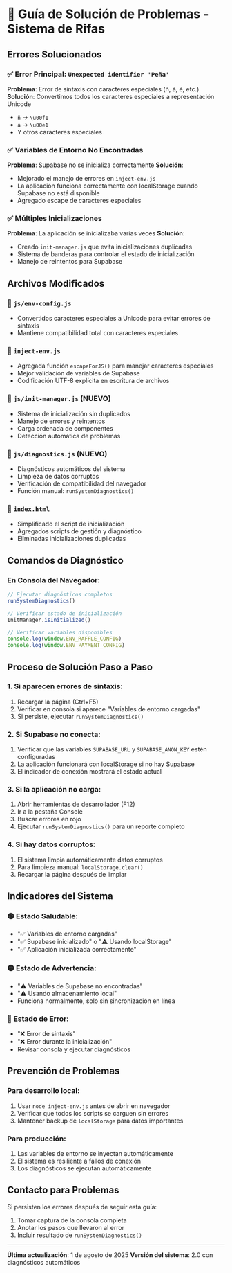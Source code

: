 # 🔧 Guía de Solución de Problemas - Sistema de Rifas

## Errores Solucionados

### ✅ Error Principal: `Unexpected identifier 'Peña'`
**Problema**: Error de sintaxis con caracteres especiales (ñ, á, é, etc.)
**Solución**: Convertimos todos los caracteres especiales a representación Unicode
- `ñ` → `\u00f1`
- `á` → `\u00e1`
- Y otros caracteres especiales

### ✅ Variables de Entorno No Encontradas
**Problema**: Supabase no se inicializa correctamente
**Solución**: 
- Mejorado el manejo de errores en `inject-env.js`
- La aplicación funciona correctamente con localStorage cuando Supabase no está disponible
- Agregado escape de caracteres especiales

### ✅ Múltiples Inicializaciones
**Problema**: La aplicación se inicializaba varias veces
**Solución**: 
- Creado `init-manager.js` que evita inicializaciones duplicadas
- Sistema de banderas para controlar el estado de inicialización
- Manejo de reintentos para Supabase

## Archivos Modificados

### 📄 `js/env-config.js`
- Convertidos caracteres especiales a Unicode para evitar errores de sintaxis
- Mantiene compatibilidad total con caracteres especiales

### 📄 `inject-env.js`
- Agregada función `escapeForJS()` para manejar caracteres especiales
- Mejor validación de variables de Supabase
- Codificación UTF-8 explícita en escritura de archivos

### 📄 `js/init-manager.js` (NUEVO)
- Sistema de inicialización sin duplicados
- Manejo de errores y reintentos
- Carga ordenada de componentes
- Detección automática de problemas

### 📄 `js/diagnostics.js` (NUEVO)
- Diagnósticos automáticos del sistema
- Limpieza de datos corruptos
- Verificación de compatibilidad del navegador
- Función manual: `runSystemDiagnostics()`

### 📄 `index.html`
- Simplificado el script de inicialización
- Agregados scripts de gestión y diagnóstico
- Eliminadas inicializaciones duplicadas

## Comandos de Diagnóstico

### En Consola del Navegador:
```javascript
// Ejecutar diagnósticos completos
runSystemDiagnostics()

// Verificar estado de inicialización
InitManager.isInitialized()

// Verificar variables disponibles
console.log(window.ENV_RAFFLE_CONFIG)
console.log(window.ENV_PAYMENT_CONFIG)
```

## Proceso de Solución Paso a Paso

### 1. Si aparecen errores de sintaxis:
1. Recargar la página (Ctrl+F5)
2. Verificar en consola si aparece "Variables de entorno cargadas"
3. Si persiste, ejecutar `runSystemDiagnostics()`

### 2. Si Supabase no conecta:
1. Verificar que las variables `SUPABASE_URL` y `SUPABASE_ANON_KEY` estén configuradas
2. La aplicación funcionará con localStorage si no hay Supabase
3. El indicador de conexión mostrará el estado actual

### 3. Si la aplicación no carga:
1. Abrir herramientas de desarrollador (F12)
2. Ir a la pestaña Console
3. Buscar errores en rojo
4. Ejecutar `runSystemDiagnostics()` para un reporte completo

### 4. Si hay datos corruptos:
1. El sistema limpia automáticamente datos corruptos
2. Para limpieza manual: `localStorage.clear()`
3. Recargar la página después de limpiar

## Indicadores del Sistema

### 🟢 Estado Saludable:
- "✅ Variables de entorno cargadas"
- "✅ Supabase inicializado" o "⚠️ Usando localStorage"
- "✅ Aplicación inicializada correctamente"

### 🟡 Estado de Advertencia:
- "⚠️ Variables de Supabase no encontradas"
- "⚠️ Usando almacenamiento local"
- Funciona normalmente, solo sin sincronización en línea

### 🔴 Estado de Error:
- "❌ Error de sintaxis"
- "❌ Error durante la inicialización"
- Revisar consola y ejecutar diagnósticos

## Prevención de Problemas

### Para desarrollo local:
1. Usar `node inject-env.js` antes de abrir en navegador
2. Verificar que todos los scripts se carguen sin errores
3. Mantener backup de `localStorage` para datos importantes

### Para producción:
1. Las variables de entorno se inyectan automáticamente
2. El sistema es resiliente a fallos de conexión
3. Los diagnósticos se ejecutan automáticamente

## Contacto para Problemas

Si persisten los errores después de seguir esta guía:
1. Tomar captura de la consola completa
2. Anotar los pasos que llevaron al error
3. Incluir resultado de `runSystemDiagnostics()`

---
**Última actualización**: 1 de agosto de 2025
**Versión del sistema**: 2.0 con diagnósticos automáticos
